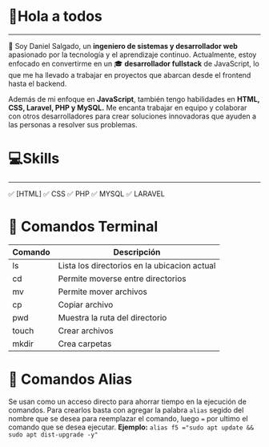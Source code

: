 # 👋Hola a todos 
---
👨 Soy Daniel Salgado, un **ingeniero de sistemas y desarrollador web** apasionado por la tecnología y el aprendizaje continuo. Actualmente, estoy enfocado en convertirme en un 🎓 **desarrollador fullstack** de JavaScript, lo que me ha llevado a trabajar en proyectos que abarcan desde el frontend hasta el backend.

Además de mi enfoque en **JavaScript**, también tengo habilidades en **HTML, CSS, Laravel, PHP y MySQL.** Me encanta trabajar en equipo y colaborar con otros desarrolladores para crear soluciones innovadoras que ayuden a las personas a resolver sus problemas.

# 💻Skills
***
✅ [HTML]
✅ CSS
✅ PHP 
✅ MYSQL 
✅ LARAVEL 

# 📜 Comandos Terminal
| Comando   | Descripción |
|-----------|-------------|
| ls        |Lista los directorios en la ubicacion actual |
| cd        |Permite moverse entre directorios  |
| mv        |Permite mover archivos|
| cp        |Copiar archivo |
| pwd       |Muestra la ruta del directorio |
| touch     |Crear archivos |
| mkdir     |Crea carpetas  |

# 📎 Comandos Alias
Se usan como un acceso directo para ahorrar tiempo en la ejecución de comandos.
Para crearlos basta con agregar la palabra ``alias`` segido del nombre que se desea para reemplazar el comando, luego ``=`` por ultimo el comando que se desea ejecutar.
**Ejemplo:**
``alias f5 ="sudo apt update && sudo apt dist-upgrade -y"``

<!--
**DanielSgPz/DanielSgPz** is a ✨ _special_ ✨ repository because its `README.md` (this file) appears on your GitHub profile.

Here are some ideas to get you started:

- 🔭 I’m currently working on ...
- 🌱 I’m currently learning ...
- 👯 I’m looking to collaborate on ...
- 🤔 I’m looking for help with ...
- 💬 Ask me about ...
- 📫 How to reach me: ...
- 😄 Pronouns: ...
- ⚡ Fun fact: ...
-->
